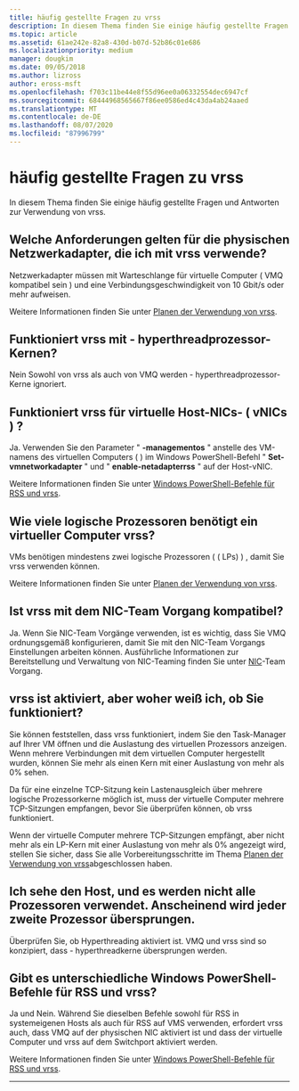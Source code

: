 ```yaml
---
title: häufig gestellte Fragen zu vrss
description: In diesem Thema finden Sie einige häufig gestellte Fragen und Antworten zur Verwendung von vrss.
ms.topic: article
ms.assetid: 61ae242e-82a8-430d-b07d-52b86c01e686
ms.localizationpriority: medium
manager: dougkim
ms.date: 09/05/2018
ms.author: lizross
author: eross-msft
ms.openlocfilehash: f703c11be44e8f55d96ee0a06332554dec6947cf
ms.sourcegitcommit: 68444968565667f86ee0586ed4c43da4ab24aaed
ms.translationtype: MT
ms.contentlocale: de-DE
ms.lasthandoff: 08/07/2020
ms.locfileid: "87996799"
---
```

# <a name="vrss-frequently-asked-questions"></a>häufig gestellte Fragen zu vrss

In diesem Thema finden Sie einige häufig gestellte Fragen und Antworten zur Verwendung von vrss.

## <a name="what-are-the-requirements-for-the-physical-network-adapters-that-i-use-with-vrss"></a>Welche Anforderungen gelten für die physischen Netzwerkadapter, die ich mit vrss verwende?

Netzwerkadapter müssen mit Warteschlange für virtuelle Computer \( VMQ kompatibel sein \) und eine Verbindungsgeschwindigkeit von 10 Gbit/s oder mehr aufweisen.

Weitere Informationen finden Sie unter [Planen der Verwendung von vrss](vrss-plan.md).

## <a name="does-vrss-work-with-hyper-threaded-processor-cores"></a>Funktioniert vrss mit \- hyperthreadprozessor-Kernen?

Nein Sowohl von vrss als auch von VMQ werden \- hyperthreadprozessor-Kerne ignoriert.

## <a name="does-vrss-work-for-host-virtual-nics-vnics"></a>Funktioniert vrss für virtuelle Host-NICs- \( vNICs \) ?

Ja. Verwenden Sie den Parameter " **-managementos** " anstelle des VM-namens des virtuellen Computers \( \) im Windows PowerShell-Befehl " **Set-vmnetworkadapter** " und " **enable-netadapterrss** " auf der Host-vNIC.

Weitere Informationen finden Sie unter [Windows PowerShell-Befehle für RSS und vrss](vrss-wps.md).

## <a name="how-many-logical-processors-does-a-vm-need-to-use-vrss"></a>Wie viele logische Prozessoren benötigt ein virtueller Computer vrss?

VMs benötigen mindestens zwei logische Prozessoren ( \( LPs) \) , damit Sie vrss verwenden können.

Weitere Informationen finden Sie unter [Planen der Verwendung von vrss](vrss-plan.md).

## <a name="is-vrss-compatible-with-nic-teaming"></a>Ist vrss mit dem NIC-Team Vorgang kompatibel?

Ja. Wenn Sie NIC-Team Vorgänge verwenden, ist es wichtig, dass Sie VMQ ordnungsgemäß konfigurieren, damit Sie mit den NIC-Team Vorgangs Einstellungen arbeiten können. Ausführliche Informationen zur Bereitstellung und Verwaltung von NIC-Teaming finden Sie unter [NIC](../nic-teaming/nic-teaming.md)-Team Vorgang.

## <a name="vrss-is-enabled-but-how-do-i-know-if-it-is-working"></a>vrss ist aktiviert, aber woher weiß ich, ob Sie funktioniert?

Sie können feststellen, dass vrss funktioniert, indem Sie den Task-Manager auf Ihrer VM öffnen und die Auslastung des virtuellen Prozessors anzeigen. Wenn mehrere Verbindungen mit dem virtuellen Computer hergestellt wurden, können Sie mehr als einen Kern mit einer Auslastung von mehr als 0% sehen.

Da für eine einzelne TCP-Sitzung kein Lastenausgleich über mehrere logische Prozessorkerne möglich ist, muss der virtuelle Computer mehrere TCP-Sitzungen empfangen, bevor Sie überprüfen können, ob vrss funktioniert.

Wenn der virtuelle Computer mehrere TCP-Sitzungen empfängt, aber nicht mehr als ein LP-Kern mit einer Auslastung von mehr als 0% angezeigt wird, stellen Sie sicher, dass Sie alle Vorbereitungsschritte im Thema [Planen der Verwendung von vrss](vrss-plan.md)abgeschlossen haben.

## <a name="im-looking-at-the-host-and-not-all-of-the-processors-are-being-used-it-looks-like-every-other-one-is-being-skipped"></a>Ich sehe den Host, und es werden nicht alle Prozessoren verwendet. Anscheinend wird jeder zweite Prozessor übersprungen.

Überprüfen Sie, ob Hyperthreading aktiviert ist. VMQ und vrss sind so konzipiert, dass \- hyperthreadkerne übersprungen werden.

## <a name="are-there-different-windows-powershell-commands-for-rss-and-vrss"></a>Gibt es unterschiedliche Windows PowerShell-Befehle für RSS und vrss?

Ja und Nein. Während Sie dieselben Befehle sowohl für RSS in systemeigenen Hosts als auch für RSS auf VMS verwenden, erfordert vrss auch, dass VMQ auf der physischen NIC aktiviert ist und dass der virtuelle Computer und vrss auf dem Switchport aktiviert werden.

Weitere Informationen finden Sie unter [Windows PowerShell-Befehle für RSS und vrss](vrss-wps.md).

---